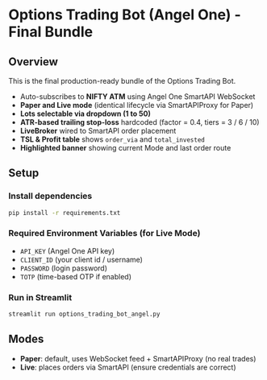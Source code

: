 # Options Trading Bot (Angel One) - Final Bundle

## Overview
This is the final production-ready bundle of the Options Trading Bot.

- Auto-subscribes to **NIFTY ATM** using Angel One SmartAPI WebSocket
- **Paper and Live mode** (identical lifecycle via SmartAPIProxy for Paper)
- **Lots selectable via dropdown (1 to 50)**
- **ATR-based trailing stop-loss** hardcoded (factor = 0.4, tiers = 3 / 6 / 10)
- **LiveBroker** wired to SmartAPI order placement
- **TSL & Profit table** shows `order_via` and `total_invested`
- **Highlighted banner** showing current Mode and last order route

## Setup
### Install dependencies
```bash
pip install -r requirements.txt
```

### Required Environment Variables (for Live Mode)
- `API_KEY` (Angel One API key)
- `CLIENT_ID` (your client id / username)
- `PASSWORD` (login password)
- `TOTP` (time-based OTP if enabled)

### Run in Streamlit
```bash
streamlit run options_trading_bot_angel.py
```

## Modes
- **Paper**: default, uses WebSocket feed + SmartAPIProxy (no real trades)
- **Live**: places orders via SmartAPI (ensure credentials are correct)
